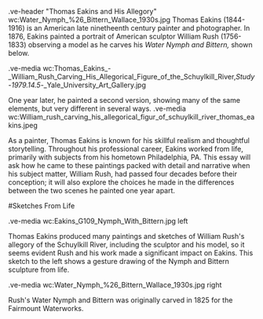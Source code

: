 .ve-header "Thomas Eakins and His Allegory" wc:Water_Nymph_%26_Bittern_Wallace_1930s.jpg
Thomas Eakins (1844-1916) is an American late ninetheenth century painter and photographer. In 1876, Eakins painted a portrait of American sculptor William Rush (1756-1833) observing a model as he carves his *Water Nymph and Bittern,* shown below.  

.ve-media wc:Thomas_Eakins_-_William_Rush_Carving_His_Allegorical_Figure_of_the_Schuylkill_River,_Study_-_1979.14.5_-_Yale_University_Art_Gallery.jpg

One year later, he painted a second version, showing many of the same elements, but very different in several ways. 
.ve-media wc:William_rush_carving_his_allegorical_figur_of_schuylkill_river_thomas_eakins.jpeg 

As a painter, Thomas Eakins is known for his skillful realism and thoughtful storytelling. Throughout his professional career, Eakins worked from life, primarily with subjects from his hometown Philadelphia, PA. This essay will ask how he came to these paintings packed with detail and narrative when his subject matter, William Rush, had passed four decades before their conception; it will also explore the choices he made in the differences between the two scenes he painted one year apart.

#Sketches From Life

.ve-media wc:Eakins_G109_Nymph_With_Bittern.jpg left

Thomas Eakins produced many paintings and sketches of William Rush's allegory of the Schuylkill River, including the sculptor and his model, so it seems evident Rush and his work made a significant impact on Eakins. This sketch to the left shows a gesture drawing of the Nymph and Bittern sculpture from life.   

.ve-media wc:Water_Nymph_%26_Bittern_Wallace_1930s.jpg right

Rush's Water Nymph and Bittern was originally carved in 1825 for the Fairmount Waterworks. 
